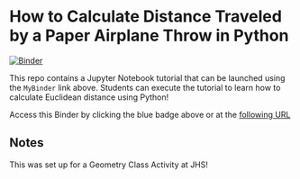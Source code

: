 # How to Calculate Distance Traveled by a Paper Airplane Throw in Python

[![Binder](https://mybinder.org/badge_logo.svg)](https://mybinder.org/v2/gh/cpkrehbiel/JHS_CalculateDistance/main?filepath=https%3A%2F%2Fgithub.com%2Fcpkrehbiel%2FJHS_CalculateDistance%2Fblob%2Fmain%2FCalculate_Distance.ipynb)

This repo contains a Jupyter Notebook tutorial that can be launched using the `MyBinder` link above. Students can execute the tutorial to learn how to calculate Euclidean distance using Python! 

Access this Binder by clicking the blue badge above or at the [following URL](https://mybinder.org/v2/gh/cpkrehbiel/JHS_CalculateDistance/main?filepath=https%3A%2F%2Fgithub.com%2Fcpkrehbiel%2FJHS_CalculateDistance%2Fblob%2Fmain%2FCalculate_Distance.ipynb)

## Notes  
This was set up for a Geometry Class Activity at JHS! 
